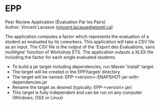 # EPP
Peer Review Application (Évaluation Par les Pairs)<br>
Author: Vincent Lacasse (vincent.lacasse@etsmtl.ca)
<p>
The application computes a factor which represents the evaluation of a student as evaluated by its coworkers.
This application will take a CSV file as an input. The CSV file is the output of the 
'Export des Évaluations, sans multiligne' function of Workshop ÉTS.
The application outputs a XLSX file including the factor for each single evaluated students.
</p>

- To build a jar target including dependencies, run Maven 'install' target.
- The target will be created in the EPP/target/ directory
- The target will be named: EPP-\<version\>-SNAPSHOT-jar-with-dependencies.jar
- Rename the target as desired (typically: EPP-\<version\>.jar)
- This target is fully independent and can be run on any computer (Windows, OSX or Linux)
